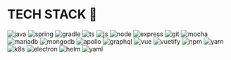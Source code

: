 # TECH STACK 🎉
![java](https://yearnlune.github.io/assets/images/techstack/java.png)
![spring](https://yearnlune.github.io/assets/images/techstack/spring.png)
![gradle](https://yearnlune.github.io/assets/images/techstack/gradle.png)
![ts](https://yearnlune.github.io/assets/images/techstack/ts.png)
![js](https://yearnlune.github.io/assets/images/techstack/js.png)
![node](https://yearnlune.github.io/assets/images/techstack/node.png)
![express](https://yearnlune.github.io/assets/images/techstack/express.png)
![git](https://yearnlune.github.io/assets/images/techstack/git.png)
![mocha](https://yearnlune.github.io/assets/images/techstack/mocha.png)
![mariadb](https://yearnlune.github.io/assets/images/techstack/mariadb.png)
![mongodb](https://yearnlune.github.io/assets/images/techstack/mongodb.png)
![apollo](https://yearnlune.github.io/assets/images/techstack/apollo.png)
![graphql](https://yearnlune.github.io/assets/images/techstack/graphql.png)
![vue](https://yearnlune.github.io/assets/images/techstack/vue.png)
![vuetify](https://yearnlune.github.io/assets/images/techstack/vuetify.png)
![npm](https://yearnlune.github.io/assets/images/techstack/npm.png)
![yarn](https://yearnlune.github.io/assets/images/techstack/yarn.png)
![k8s](https://yearnlune.github.io/assets/images/techstack/k8s.png)
![electron](https://yearnlune.github.io/assets/images/techstack/electron.png)
![helm](https://yearnlune.github.io/assets/images/techstack/helm.png)
![yaml](https://yearnlune.github.io/assets/images/techstack/yaml.png)
<!--
**yearnlune/yearnlune** is a ✨ _special_ ✨ repository because its `README.md` (this file) appears on your GitHub profile.

Here are some ideas to get you started:

- 🔭 I’m currently working on ...
- 🌱 I’m currently learning ...
- 👯 I’m looking to collaborate on ...
- 🤔 I’m looking for help with ...
- 💬 Ask me about ...
- 📫 How to reach me: ...
- 😄 Pronouns: ...
- ⚡ Fun fact: ...
-->
